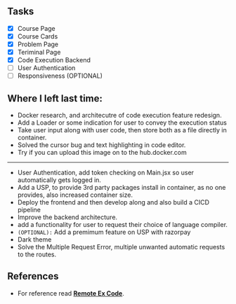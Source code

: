 ## Tasks

-   [x] Course Page
-   [x] Course Cards
-   [x] Problem Page
-   [x] Teriminal Page
-   [x] Code Execution Backend
-   [ ] User Authentication
-   [ ] Responsiveness (OPTIONAL)

## Where I left last time:

-   Docker research, and architecutre of code execution feature redesign.
-   Add a Loader or some indication for user to convey the execution status
-   Take user input along with user code, then store both as a file directly in container.
-   Solved the cursor bug and text highlighting in code editor.
-   Try if you can upload this image on to the hub.docker.com

---

-   User Authentication, add token checking on Main.jsx so user automatically gets logged in.
-   Add a USP, to provide 3rd party packages install in container, as no one provides, also increased container size.
-   Deploy the frontend and then develop along and also build a CICD pipeline
-   Improve the backend architecture.
-   add a functionality for user to request their choice of language compiler.
-   `(OPTIONAL):` Add a premimum feature on USP with razorpay
-   Dark theme
-   Solve the Multiple Request Error, multiple unwanted automatic requests to the routes.

## References

-   For reference read [**Remote Ex Code**](https://github.com/Tushar3099/Remote-Executor/blob/main/rce-server/server/api/services/code.service.js).
